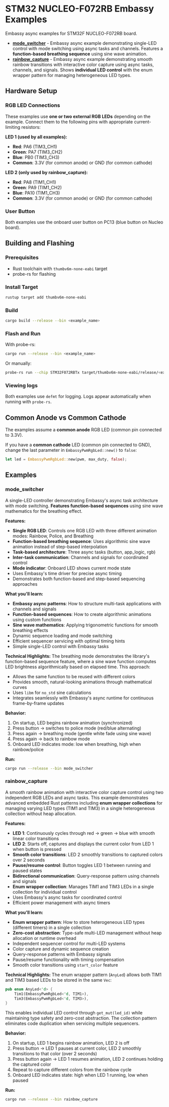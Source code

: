 # STM32 NUCLEO-F072RB Embassy Examples

Embassy async examples for STM32F NUCLEO-F072RB board.

- **[mode_switcher](#mode_switcher)** - Embassy async example demonstrating single-LED control with mode switching using async tasks and channels. Features a **function-based breathing sequence** using sine wave animation.
- **[rainbow_capture](#rainbow_capture)** - Embassy async example demonstrating smooth rainbow transitions with interactive color capture using async tasks, channels, and signals. Shows **individual LED control** with the enum wrapper pattern for managing heterogeneous LED types.

## Hardware Setup

### RGB LED Connections

These examples use **one or two external RGB LEDs** depending on the example. Connect them to the following pins with appropriate current-limiting resistors:

**LED 1 (used by all examples):**
- **Red**: PA6 (TIM3_CH1)
- **Green**: PA7 (TIM3_CH2)
- **Blue**: PB0 (TIM3_CH3)
- **Common**: 3.3V (for common anode) or GND (for common cathode)

**LED 2 (only used by rainbow_capture):**
- **Red**: PA8 (TIM1_CH1)
- **Green**: PA9 (TIM1_CH2)
- **Blue**: PA10 (TIM1_CH3)
- **Common**: 3.3V (for common anode) or GND (for common cathode)

### User Button

Both examples use the onboard user button on PC13 (blue button on Nucleo board).

## Building and Flashing

### Prerequisites

- Rust toolchain with `thumbv6m-none-eabi` target
- probe-rs for flashing

### Install Target
```bash
rustup target add thumbv6m-none-eabi
```

### Build
```bash
cargo build --release --bin <example_name>
```

### Flash and Run

With probe-rs:
```bash
cargo run --release --bin <example_name>
```

Or manually:
```bash
probe-rs run --chip STM32F072RBTx target/thumbv6m-none-eabi/release/<example_name>
```

### Viewing logs
Both examples use `defmt` for logging. Logs appear automatically when running with `probe-rs`.

## Common Anode vs Common Cathode

The examples assume a **common anode** RGB LED (common pin connected to 3.3V).

If you have a **common cathode** LED (common pin connected to GND), change the last parameter in `EmbassyPwmRgbLed::new()` to `false`:
```rust
let led = EmbassyPwmRgbLed::new(pwm, max_duty, false);
```

## Examples

### mode_switcher

A single-LED controller demonstrating Embassy's async task architecture with mode switching. **Features function-based sequences** using sine wave mathematics for the breathing effect.

**Features:**
- **Single RGB LED**: Controls one RGB LED with three different animation modes: Rainbow, Police, and Breathing
- **Function-based breathing sequence**: Uses algorithmic sine wave animation instead of step-based interpolation
- **Task-based architecture**: Three async tasks (button, app_logic, rgb)
- **Inter-task communication**: Channels and signals for coordinated control
- **Mode indicator**: Onboard LED shows current mode state
- Uses Embassy's time driver for precise async timing
- Demonstrates both function-based and step-based sequencing approaches

**What you'll learn:**
- **Embassy async patterns**: How to structure multi-task applications with channels and signals
- **Function-based sequences**: How to create algorithmic animations using custom functions
- **Sine wave mathematics**: Applying trigonometric functions for smooth breathing effects
- Dynamic sequence loading and mode switching
- Efficient sequencer servicing with optimal timing hints
- Simple single-LED control with Embassy tasks

**Technical Highlights:**
The breathing mode demonstrates the library's function-based sequence feature, where a sine wave function computes LED brightness algorithmically based on elapsed time. This approach:
- Allows the same function to be reused with different colors
- Provides smooth, natural-looking animations through mathematical curves
- Uses `libm` for `no_std` sine calculations
- Integrates seamlessly with Embassy's async runtime for continuous frame-by-frame updates

**Behavior:**
1. On startup, LED begins rainbow animation (synchronized)
2. Press button → switches to police mode (red/blue alternating)
3. Press again → breathing mode (gentle white fade using sine wave)
4. Press again → back to rainbow mode
5. Onboard LED indicates mode: low when breathing, high when rainbow/police

**Run:**
```bash
cargo run --release --bin mode_switcher
```

### rainbow_capture

A smooth rainbow animation with interactive color capture control using two independent RGB LEDs and async tasks. This example demonstrates advanced embedded Rust patterns including **enum wrapper collections** for managing varying LED types (TIM1 and TIM3) in a single heterogeneous collection without heap allocation.

**Features:**
- **LED 1**: Continuously cycles through red → green → blue with smooth linear color transitions
- **LED 2**: Starts off, captures and displays the current color from LED 1 when button is pressed
- **Smooth color transitions**: LED 2 smoothly transitions to captured colors over 2 seconds
- **Pause/resume control**: Button toggles LED 1 between running and paused states
- **Bidirectional communication**: Query-response pattern using channels and signals
- **Enum wrapper collection**: Manages TIM1 and TIM3 LEDs in a single collection for individual control
- Uses Embassy's async tasks for coordinated control
- Efficient power management with async timers

**What you'll learn:**
- **Enum wrapper pattern**: How to store heterogeneous LED types (different timers) in a single collection
- **Zero-cost abstraction**: Type-safe multi-LED management without heap allocation or runtime overhead
- Independent sequencer control for multi-LED systems
- Color capture and dynamic sequence creation
- Query-response patterns with Embassy signals
- Pause/resume functionality with timing compensation
- Smooth color transitions using `start_color` feature

**Technical Highlights:**
The enum wrapper pattern (`AnyLed`) allows both TIM1 and TIM3 based LEDs to be stored in the same `Vec`:
```rust
pub enum AnyLed<'d> {
    Tim1(EmbassyPwmRgbLed<'d, TIM1>),
    Tim3(EmbassyPwmRgbLed<'d, TIM3>),
}
```
This enables individual LED control through `get_mut(led_id)` while maintaining type safety and zero-cost abstraction. The collection pattern eliminates code duplication when servicing multiple sequencers.

**Behavior:**
1. On startup, LED 1 begins rainbow animation, LED 2 is off
2. Press button → LED 1 pauses at current color, LED 2 smoothly transitions to that color (over 2 seconds)
3. Press button again → LED 1 resumes animation, LED 2 continues holding the captured color
4. Repeat to capture different colors from the rainbow cycle
5. Onboard LED indicates state: high when LED 1 running, low when paused

**Run:**
```bash
cargo run --release --bin rainbow_capture
```
